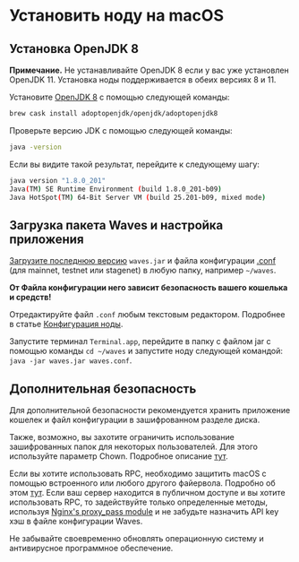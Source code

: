 # Установить ноду на macOS

## Установка OpenJDK 8

**Примечание.** Не устанавливайте OpenJDK 8 если у вас уже установлен OpenJDK 11. Установка ноды поддерживается в обеих версиях 8 и 11.

Установите [OpenJDK 8](https://github.com/AdoptOpenJDK/homebrew-openjdk) с помощью следующей команды:

```bash
brew cask install adoptopenjdk/openjdk/adoptopenjdk8
```

Проверьте версию JDK с помощью следующей команды:

```bash
java -version
```

Если вы видите такой результат, перейдите к следующему шагу:

```bash
java version "1.8.0_201"
Java(TM) SE Runtime Environment (build 1.8.0_201-b09)
Java HotSpot(TM) 64-Bit Server VM (build 25.201-b09, mixed mode)
```

## Загрузка пакета Waves и настройка приложения

[Загрузите последнюю версию](https://github.com/wavesplatform/Waves/releases) `waves.jar` и файла конфигурации [.conf](https://github.com/wavesplatform/Waves/tree/master/node) (для mainnet, testnet или stagenet) в любую папку, например `~/waves`.

**От Файла конфигурации него зависит безопасность вашего кошелька и средств!**

Отредактируйте файл `.conf` любым текстовым редактором. Подробнее в статье [Конфигурация ноды](/ru/waves-node/node-configuration).

Запустите терминал `Terminal.app`, перейдите в папку с файлом jar с помощью команды `cd ~/waves` и запустите ноду следующей командой: `java -jar waves.jar waves.conf`.

## Дополнительная безопасность

Для дополнительной безопасности рекомендуется хранить приложение кошелек и файл конфигурации в зашифрованном разделе диска.

Также, возможно, вы захотите ограничить использование зашифрованных папок для некоторых пользователей. Для этого используйте параметр Chown. Подробное описание [тут](http://ss64.com/osx/chown.html).

Если вы хотите использовать RPC, необходимо защитить macOS с помощью встроенного или любого другого файервола. Подробно об этом [тут](https://support.apple.com/en-us/HT201642). Если ваш сервер находится в публичном доступе и вы хотите использовать RPC, то задействуйте только определенные методы, используя [Nginx's proxy\_pass module](http://nginx.org/ru/docs/http/ngx_http_proxy_module.html) и не забудьте назначить API key хэш в файле конфигурации Waves.

Не забывайте своевременно обновлять операционную систему и антивирусное программное обеспечение.
